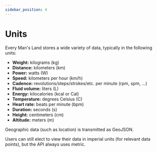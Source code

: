 ```yaml
---
sidebar_position: 4
---
```


# Units
Every Man's Land stores a wide variety of data, typically in the following
units:

* **Weight:** kilograms (kg)
* **Distance:** kilometers (km)
* **Power:** watts (W)
* **Speed:** kilometers per hour (km/h)
* **Cadence:** revolutions/steps/strokes/etc. per minute (rpm, spm, ...)
* **Fluid volume:** liters (L)
* **Energy:** kilocalories (kcal or Cal)
* **Temperature:** degrees Celsius (C)
* **Heart rate:** beats per minute (bpm)
* **Duration:** seconds (s)
* **Height:** centimeters (cm)
* **Altitude:** meters (m)

Geographic data (such as location) is transmitted as GeoJSON.

Users can still elect to view their data in imperial units (for relevant data
points), but the API always uses metric.
